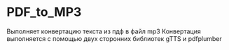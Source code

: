 # PDF_to_MP3
Выполняет конвертацию текста из пдф в файл mp3
Конвертация выполняется с помощью двух сторонних библиотек gTTS и pdfplumber
